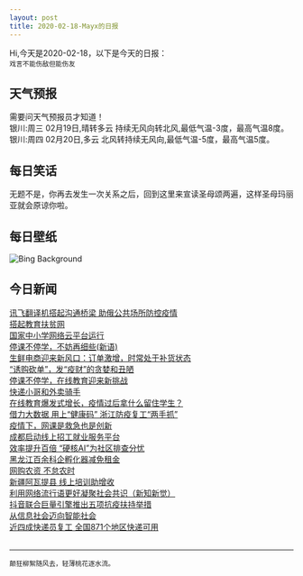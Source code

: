 ```yaml
---
layout: post
title: 2020-02-18-Mayx的日报
---
```


Hi,今天是2020-02-18，以下是今天的日报：<br><small>
戏言不能伤敌但能伤友</small><!--more-->
## 天气预报
需要问天气预报员才知道！<br>银川:周三 02月19日,晴转多云 持续无风向转北风,最低气温-3度，最高气温8度。<br>银川:周四 02月20日,多云 北风转持续无风向,最低气温-5度，最高气温5度。
## 每日笑话
无题不是，你再去发生一次关系之后，回到这里来宣读圣母颂两遍，这样圣母玛丽亚就会原谅你啦。
## 每日壁纸
![Bing Background](https://cn.bing.com/th?id=OHR.MRNMSD_EN-US1457690831_1920x1080.jpg&rf=LaDigue_1920x1080.jpg&pid=hp "Mount Rushmore National Memorial in South Dakota (© Tony Austin/Alamy)")
## 今日新闻

[讯飞翻译机搭起沟通桥梁 助俄公共场所防控疫情](http://it.people.com.cn/n1/2020/0218/c1009-31592303.html)   
[搭起教育扶贫网](http://it.people.com.cn/n1/2020/0218/c1009-31592042.html)   
[国家中小学网络云平台运行](http://it.people.com.cn/n1/2020/0218/c1009-31592041.html)   
[停课不停学，不妨再细些(新语)](http://it.people.com.cn/n1/2020/0218/c1009-31592040.html)   
[生鲜电商迎来新风口：订单激增，时常处于补货状态](http://it.people.com.cn/n1/2020/0218/c1009-31592076.html)   
[“诱购砍单”，发“疫财”的贪婪和丑陋](http://it.people.com.cn/n1/2020/0218/c1009-31592073.html)   
[停课不停学，在线教育迎来新挑战](http://it.people.com.cn/n1/2020/0218/c1009-31592058.html)   
[快递小哥和外卖骑手](http://it.people.com.cn/n1/2020/0218/c1009-31592048.html)   
[在线教育爆发式增长，疫情过后拿什么留住学生？](http://it.people.com.cn/n1/2020/0218/c1009-31592132.html)   
[借力大数据 用上“健康码” 浙江防疫复工“两手抓”](http://it.people.com.cn/n1/2020/0218/c1009-31592126.html)   
[疫情下，网课是救急也是创新](http://it.people.com.cn/n1/2020/0218/c1009-31591849.html)   
[成都启动线上招工就业服务平台](http://it.people.com.cn/n1/2020/0218/c1009-31591847.html)   
[效率提升百倍 “硬核AI”为社区排查分忧](http://it.people.com.cn/n1/2020/0218/c1009-31591802.html)   
[黑龙江百余科企孵化器减免租金](http://it.people.com.cn/n1/2020/0218/c1009-31591794.html)   
[网购农资 不怠农时](http://it.people.com.cn/n1/2020/0218/c1009-31591732.html)   
[新疆阿瓦提县 线上培训助增收](http://it.people.com.cn/n1/2020/0218/c1009-31591733.html)   
[利用网络流行语更好凝聚社会共识（新知新觉）](http://it.people.com.cn/n1/2020/0218/c1009-31591736.html)   
[抖音联合巨量引擎推出五项抗疫扶持举措](http://it.people.com.cn/n1/2020/0218/c1009-31591761.html)   
[从信息社会迈向智能社会](http://it.people.com.cn/n1/2020/0218/c1009-31591745.html)   
[近四成快递员复工 全国871个地区快递可用](http://it.people.com.cn/n1/2020/0218/c1009-31591668.html)   
<br />

***

<small>颠狂柳絮随风去，轻薄桃花逐水流。</small>
